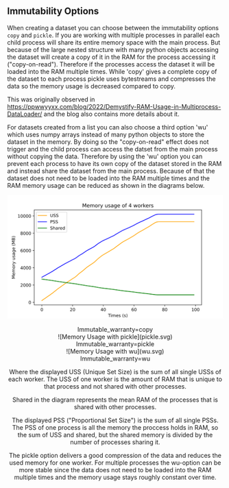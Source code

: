
## Immutability Options


When creating a dataset you can choose between the immutability options `copy` and `pickle`. If you are working with multiple processes in parallel each child process will share its entire memory space with the main process. But because of the large nested structure with many python objects accessing the dataset will create a copy of it in the RAM for the process accessing it ("copy-on-read"). Therefore if the processes access the dataset it will be loaded into the RAM multiple times. While 'copy' gives a complete copy of the dataset to each process pickle uses bytestreams and compresses the data so the memory usage is decreased compared to copy.

This was originally observed in  https://ppwwyyxx.com/blog/2022/Demystify-RAM-Usage-in-Multiprocess-DataLoader/ and the blog also contains more details about it.

For datasets created from a list you can also choose a third option 'wu' which uses numpy arrays instead of many python objects to store the dataset in the memory. By doing so the "copy-on-read" effect does not trigger and the child process can access the datset from the main process without copying the data.
Therefore by using the 'wu' option you can prevent each process to have its own copy of the dataset stored in the RAM and instead share the dataset from the main process. Because of that the dataset does not need to be loaded into the RAM multiple times and the RAM memory usage can be reduced as shown in the diagrams below.

![Memory Usage with copy](copy.svg)
<center>Immutable_warranty=copy<center> 
![Memory Usage with pickle](pickle.svg)
<center>Immutable_warranty=pickle <center> 
![Memory Usage with wu](wu.svg)
<center>Immutable_warranty=wu</center>

Where the displayed USS (Unique Set Size) is the sum of all single USSs of each worker. The USS of one worker is the amount of RAM that is unique to that process and not shared with other processes.

Shared in the diagram represents the mean RAM of the processes that is shared with other processes. 

The displayed PSS ("Proportional Set Size") is the sum of all single PSSs. The PSS of one process is all the memory the proccess holds in RAM, so the sum of USS and shared, but the shared memory is divided by the number of processes sharing it.


The pickle option delivers a good compression of the data and reduces the used memory for one worker.
For multiple processes the wu-option can be more stable since the data does not need to be loaded into the RAM multiple times and the memory usage stays roughly constant over time.












